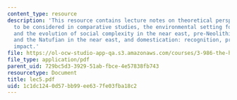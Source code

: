 ```yaml
---
content_type: resource
description: 'This resource contains lecture notes on theoretical perspectives; variables
  to be considered in comparative studies, the environmental setting for domestication
  and the evolution of social complexity in the near east, pre-Neolithic adaptations
  and the Natufian in the near east, and domestication: recognition, processes, and
  impact.'
file: https://ol-ocw-studio-app-qa.s3.amazonaws.com/courses/3-986-the-human-past-introduction-to-archaeology-fall-2006/1c1dc1240d57bb99ee637fe03fba18c2_lec5.pdf
file_type: application/pdf
parent_uid: 729bc5d3-3929-51ab-fbce-4e57838fb743
resourcetype: Document
title: lec5.pdf
uid: 1c1dc124-0d57-bb99-ee63-7fe03fba18c2
---
```

